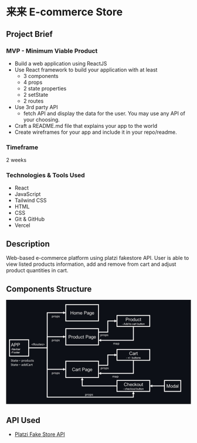 # 来来 E-commerce Store

## Project Brief

### MVP - Minimum Viable Product

- Build a web application using ReactJS
- Use React framework to build your application with at least
  - 3 components
  - 4 props
  - 2 state properties
  - 2 setState
  - 2 routes
- Use 3rd party API
  - fetch API and display the data for the user. You may use any API of your choosing.
- Craft a README.md file that explains your app to the world
- Create wireframes for your app and include it in your repo/readme.

### Timeframe

2 weeks

### Technologies & Tools Used

- React
- JavaScript
- Tailwind CSS
- HTML
- CSS
- Git & GitHub
- Vercel

## Description

Web-based e-commerce platform using platzi fakestore API. User is able to view listed products information, add and remove from cart and adjust product quantities in cart.

## Components Structure

![components structure](./public/images/structure.jpg)

## API Used

- [Platzi Fake Store API](https://fakeapi.platzi.com/)
